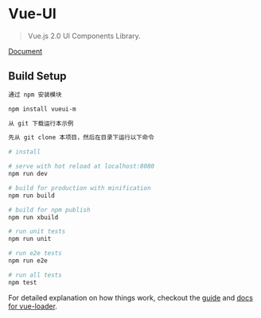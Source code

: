 # Vue-UI

> Vue.js 2.0 UI Components Library.

[Document](https://github.com/mengch/vueui/blob/master/docs/index.md)

## Build Setup

``` bash
通过 npm 安装模块

npm install vueui-m

从 git 下载运行本示例

先从 git clone 本项目，然后在目录下运行以下命令

# install

# serve with hot reload at localhost:8080
npm run dev

# build for production with minification
npm run build

# build for npm publish
npm run xbuild

# run unit tests
npm run unit

# run e2e tests
npm run e2e

# run all tests
npm test
```

For detailed explanation on how things work, checkout the [guide](http://vuejs-templates.github.io/webpack/) and [docs for vue-loader](http://vuejs.github.io/vue-loader).
